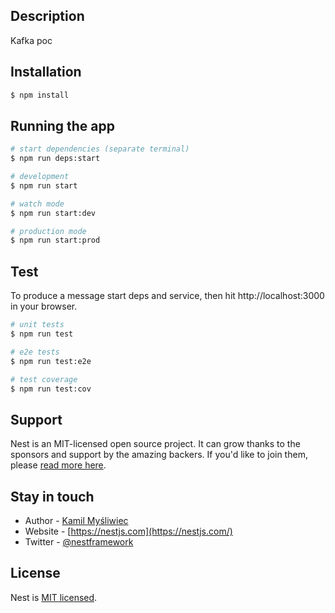 ## Description

Kafka poc

## Installation

```bash
$ npm install
```

## Running the app

```bash
# start dependencies (separate terminal)
$ npm run deps:start

# development
$ npm run start

# watch mode
$ npm run start:dev

# production mode
$ npm run start:prod
```

## Test

To produce a message start deps and service, then hit http://localhost:3000 in your browser.

```bash
# unit tests
$ npm run test

# e2e tests
$ npm run test:e2e

# test coverage
$ npm run test:cov
```

## Support

Nest is an MIT-licensed open source project. It can grow thanks to the sponsors and support by the amazing backers. If you'd like to join them, please [read more here](https://docs.nestjs.com/support).

## Stay in touch

- Author - [Kamil Myśliwiec](https://kamilmysliwiec.com)
- Website - [https://nestjs.com](https://nestjs.com/)
- Twitter - [@nestframework](https://twitter.com/nestframework)

## License

Nest is [MIT licensed](LICENSE).
